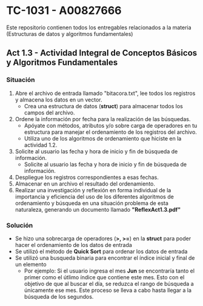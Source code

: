# TC-1031 - A00827666
Este repositorio contienen todos los entregables relacionados a la materia (Estructuras de datos y algoritmos fundamentales)

## Act 1.3 - Actividad Integral de Conceptos Básicos y Algoritmos Fundamentales
### Situación
1. Abre el archivo de entrada llamado "bitacora.txt", lee todos los registros y almacena los datos en un vector.
    * Crea una estructura de datos (**struct**) para almacenar todos los campos del archivo.
2. Ordene la información por fecha para la realización de las búsquedas.
    * Apóyate con métodos, atributos y/o sobre carga de operadores en tu estructura para manejar el ordenamiento de los registros del archivo.
    * Utiliza uno de los algoritmos de ordenamiento que hiciste en la actividad 1.2.
3. Solicite al usuario las fecha y hora de inicio y fin de búsqueda de información.
    * Solicite al usuario las fecha y hora de inicio y fin de búsqueda de información.
4. Despliegue los registros correspondientes a esas fechas.
5. Almacenar en un archivo el resultado del ordenamiento.
6. Realizar una investigación y reflexión en forma individual de la importancia y eficiencia del uso de los diferentes algoritmos de ordenamiento y búsqueda en una situación problema de esta naturaleza, generando un documento llamado **"ReflexAct1.3.pdf"**

### Solución
* Se hizo una sobrecarga de operadores (**>, >=**) en la **struct** para poder hacer el ordenamiento de los datos de entrada
* Se utilizó el método de **Quick Sort** para ordenar los datos de entrada
* Se utilizó una busqueda binaria para encontrar el índice inicial y final de un elemento
    * Por ejemplo: Si el usuario ingresa el mes **Jun** se  encontraría tanto el primer como el útlimo índice que contiene este mes. Esto con el objetivo de que al buscar el día, se reduzca el rango de búsqueda a únicamente ese mes. Este proceso se lleva a cabo hasta llegar a la búsqueda de los segundos.
